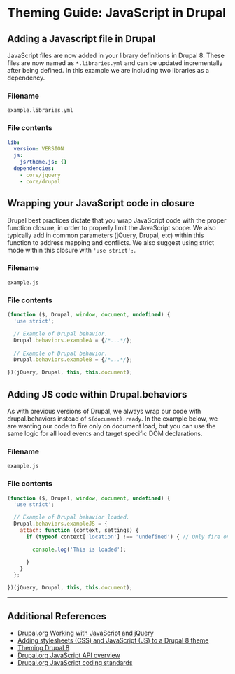 # Theming Guide: JavaScript in Drupal 


## Adding a Javascript file in Drupal 

JavaScript files are now added in your library definitions in Drupal 8. These files are now named as `*.libraries.yml` and can be updated incrementally after being defined. In this example we are including two libraries as a dependency. 

### Filename

`example.libraries.yml`

### File contents

```yaml
lib:
  version: VERSION
  js:
    js/theme.js: {}
  dependencies:
    - core/jquery
    - core/drupal
```

## Wrapping your JavaScript code in closure 

Drupal best practices dictate that you wrap JavaScript code with the proper function closure, in order to properly limit the JavaScript scope. We also typically add in common parameters (jQuery, Drupal, etc) within this function to address mapping and conflicts. We also suggest using strict mode within this closure with `'use strict';`.

### Filename

`example.js`

### File contents

```js
(function ($, Drupal, window, document, undefined) {
  'use strict';

  // Example of Drupal behavior.
  Drupal.behaviors.exampleA = {/*...*/};
  
  // Example of Drupal behavior.
  Drupal.behaviors.exampleB = {/*...*/};

})(jQuery, Drupal, this, this.document);
```

## Adding JS code within Drupal.behaviors

As with previous versions of Drupal, we always wrap our code with drupal.behaviors instead of `$(document).ready`. In the example below, we are wanting our code to fire only on document load, but you can use the same logic for all load events and target specific DOM declarations.

### Filename

`example.js`

### File contents

```js
(function ($, Drupal, window, document, undefined) {
  'use strict';

  // Example of Drupal behavior loaded.
  Drupal.behaviors.exampleJS = {
    attach: function (context, settings) {
      if (typeof context['location'] !== 'undefined') { // Only fire on document load.

        console.log('This is loaded');

      }
    }
  };

})(jQuery, Drupal, this, this.document);
```


---

## Additional References

* [Drupal.org Working with JavaScript and jQuery](https://www.drupal.org/docs/7/theming/working-with-javascript-and-jquery)
* [Adding stylesheets (CSS) and JavaScript (JS) to a Drupal 8 theme](https://www.drupal.org/docs/8/theming-drupal-8/adding-stylesheets-css-and-javascript-js-to-a-drupal-8-theme)
* [Theming Drupal 8](https://www.drupal.org/docs/8/theming)
* [Drupal.org JavaScript API overview](https://www.drupal.org/docs/8/api/javascript-api/javascript-api-overview)
* [Drupal.org JavaScript coding standards](https://www.drupal.org/node/172169)
